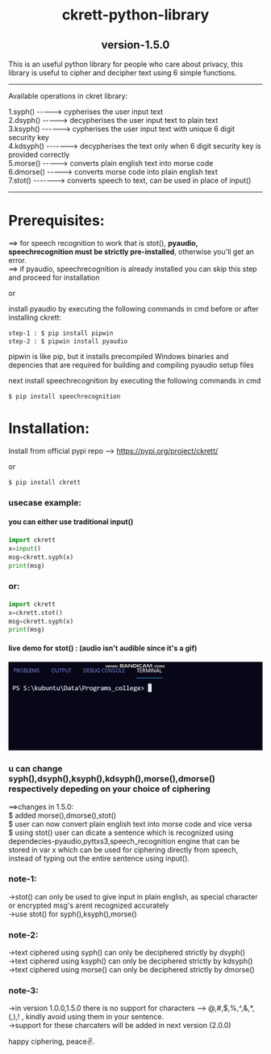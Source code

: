 <h1 align="center">ckrett-python-library</h1>
<h2 align="center">version-1.5.0</h2>
This is an useful python library for people who care about privacy, this library is useful to cipher and decipher text using 6 simple functions.

---------------------------------------------------------------------------------------------
Available operations in ckret library:

1.syph() -----> cypherises the user input text\
2.dsyph() -----> decypherises the user input text to plain text\
3.ksyph() ------> cypherises the user input text with unique 6 digit security key\
4.kdsyph() -------> decypherises the text only when 6 digit security key is provided correctly\
5.morse() -----> converts plain english text into morse code\
6.dmorse() -----> converts morse code into plain english text\
7.stot() -------> converts speech to text, can be used in place of input()

---------------------------------------------------------------------------------------------

# Prerequisites: 
==> for speech recognition to work that is stot(), <b>pyaudio, speechrecognition must be strictly pre-installed</b>, otherwise you'll get an error.\
==> if pyaudio,  speechrecognition is already installed you can skip this step and proceed for installation

or

install pyaudio by executing the following commands in cmd before or after installing ckrett:
```
step-1 : $ pip install pipwin
step-2 : $ pipwin install pyaudio
```
pipwin is like pip, but it installs precompiled Windows binaries and depencies that are required for building and compiling pyaudio setup files

next install speechrecognition by executing the following commands in cmd 
```
$ pip install speechrecognition
```

# Installation:
Install from official pypi repo --> https://pypi.org/project/ckrett/ 

or
```
$ pip install ckrett
```

### usecase example:

#### you can either use traditional input() 

```python
import ckrett
x=input()
msg=ckrett.syph(x)
print(msg)
```
### or: 

```python
import ckrett
x=ckrett.stot()
msg=ckrett.syph(x)
print(msg)
```
#### live demo for stot() : (audio isn't audible since it's a gif)
<img src="ckrett-preview.gif">

### u can change syph(),dsyph(),ksyph(),kdsyph(),morse(),dmorse() respectively depeding on your choice of ciphering

==>changes in 1.5.0:\
$ added morse(),dmorse(),stot()\
$ user can now convert plain english text into morse code and vice versa\
$ using stot() user can dicate a sentence which is recognized using dependecies-pyaudio,pyttxs3,speech_recognition engine that can be stored in var x which can be used for         ciphering directly from speech, instead of typing out the entire sentence using input().

### note-1:
->stot() can only be used to give input in plain english, as special character or encrypted msg's arent recognized accurately\
->use stot() for syph(),ksyph(),morse()

### note-2:
->text ciphered using syph() can only be deciphered strictly by dsyph()\
->text ciphered using ksyph() can only be deciphered strictly by kdsyph()\
->text ciphered using morse() can only be deciphered strictly by dmorse()

### note-3:
->in version 1.0.0,1.5.0 there is no support for characters --> @,#,$,%,^,&,*,(,),! , kindly avoid using them in your sentence.\
->support for these charcaters will be added in next version (2.0.0)

happy ciphering, peace✌.